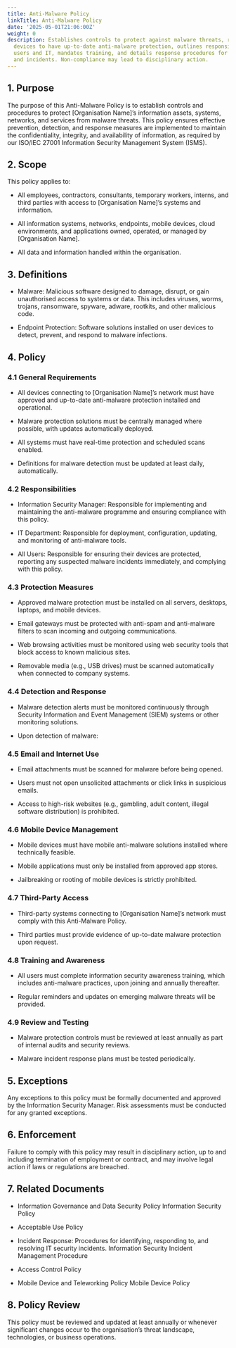 ```yaml
---
title: Anti-Malware Policy
linkTitle: Anti-Malware Policy
date: '2025-05-01T21:06:00Z'
weight: 0
description: Establishes controls to protect against malware threats, requiring all
  devices to have up-to-date anti-malware protection, outlines responsibilities for
  users and IT, mandates training, and details response procedures for malware detection
  and incidents. Non-compliance may lead to disciplinary action.
---
```



<!-- Unsupported block type: table_of_contents -->

<!-- Unsupported block type: divider -->

## 1. Purpose

The purpose of this Anti-Malware Policy is to establish controls and procedures to protect [Organisation Name]’s information assets, systems, networks, and services from malware threats. This policy ensures effective prevention, detection, and response measures are implemented to maintain the confidentiality, integrity, and availability of information, as required by our ISO/IEC 27001 Information Security Management System (ISMS).

## 2. Scope

This policy applies to:

- All employees, contractors, consultants, temporary workers, interns, and third parties with access to [Organisation Name]’s systems and information.

- All information systems, networks, endpoints, mobile devices, cloud environments, and applications owned, operated, or managed by [Organisation Name].

- All data and information handled within the organisation.

## 3. Definitions

- Malware: Malicious software designed to damage, disrupt, or gain unauthorised access to systems or data. This includes viruses, worms, trojans, ransomware, spyware, adware, rootkits, and other malicious code.

- Endpoint Protection: Software solutions installed on user devices to detect, prevent, and respond to malware infections.

## 4. Policy

### 4.1 General Requirements

- All devices connecting to [Organisation Name]’s network must have approved and up-to-date anti-malware protection installed and operational.

- Malware protection solutions must be centrally managed where possible, with updates automatically deployed.

- All systems must have real-time protection and scheduled scans enabled.

- Definitions for malware detection must be updated at least daily, automatically.

### 4.2 Responsibilities

- Information Security Manager: Responsible for implementing and maintaining the anti-malware programme and ensuring compliance with this policy.

- IT Department: Responsible for deployment, configuration, updating, and monitoring of anti-malware tools.

- All Users: Responsible for ensuring their devices are protected, reporting any suspected malware incidents immediately, and complying with this policy.

### 4.3 Protection Measures

- Approved malware protection must be installed on all servers, desktops, laptops, and mobile devices.

- Email gateways must be protected with anti-spam and anti-malware filters to scan incoming and outgoing communications.

- Web browsing activities must be monitored using web security tools that block access to known malicious sites.

- Removable media (e.g., USB drives) must be scanned automatically when connected to company systems.

### 4.4 Detection and Response

- Malware detection alerts must be monitored continuously through Security Information and Event Management (SIEM) systems or other monitoring solutions.

- Upon detection of malware:

### 4.5 Email and Internet Use

- Email attachments must be scanned for malware before being opened.

- Users must not open unsolicited attachments or click links in suspicious emails.

- Access to high-risk websites (e.g., gambling, adult content, illegal software distribution) is prohibited.

### 4.6 Mobile Device Management

- Mobile devices must have mobile anti-malware solutions installed where technically feasible.

- Mobile applications must only be installed from approved app stores.

- Jailbreaking or rooting of mobile devices is strictly prohibited.

### 4.7 Third-Party Access

- Third-party systems connecting to [Organisation Name]’s network must comply with this Anti-Malware Policy.

- Third parties must provide evidence of up-to-date malware protection upon request.

### 4.8 Training and Awareness

- All users must complete information security awareness training, which includes anti-malware practices, upon joining and annually thereafter.

- Regular reminders and updates on emerging malware threats will be provided.

### 4.9 Review and Testing

- Malware protection controls must be reviewed at least annually as part of internal audits and security reviews.

- Malware incident response plans must be tested periodically.

## 5. Exceptions

Any exceptions to this policy must be formally documented and approved by the Information Security Manager. Risk assessments must be conducted for any granted exceptions.

## 6. Enforcement

Failure to comply with this policy may result in disciplinary action, up to and including termination of employment or contract, and may involve legal action if laws or regulations are breached.

## 7. Related Documents

- Information Governance and Data Security Policy Information Security Policy

- Acceptable Use Policy 

- Incident Response: Procedures for identifying, responding to, and resolving IT security incidents. Information Security Incident Management Procedure

- Access Control Policy 

- Mobile Device and Teleworking Policy Mobile Device Policy

## 8. Policy Review

This policy must be reviewed and updated at least annually or whenever significant changes occur to the organisation’s threat landscape, technologies, or business operations.